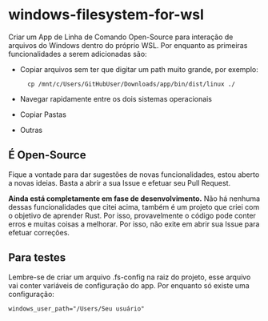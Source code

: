 # windows-filesystem-for-wsl

Criar um App de Linha de Comando Open-Source para interação de arquivos do Windows dentro do próprio WSL. Por enquanto as primeiras funcionalidades a serem adicionadas são:

* Copiar arquivos sem ter que digitar um path muito grande, por exemplo:

        cp /mnt/c/Users/GitHubUser/Downloads/app/bin/dist/linux ./
    
* Navegar rapidamente entre os dois sistemas operacionais

* Copiar Pastas

* Outras

## É Open-Source

Fique a vontade para dar sugestões de novas funcionalidades, estou aberto a novas ideias. Basta a abrir a sua Issue e efetuar seu Pull Request.

**Ainda está completamente em fase de desenvolvimento.** Não há nenhuma dessas funcionalidades que citei acima, também é um projeto que criei com o objetivo de aprender Rust. Por isso, provavelmente o código pode conter erros e muitas coisas a melhorar. Por isso, não exite em abrir sua Issue para efetuar correções.

## Para testes

Lembre-se de criar um arquivo .fs-config na raiz do projeto, esse arquivo vai conter variáveis de configuração do app. Por enquanto só existe uma configuração:

```
windows_user_path="/Users/Seu usuário"
```